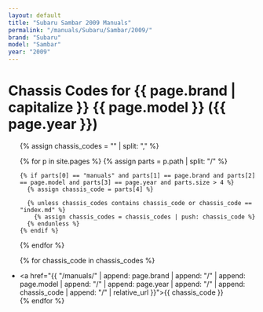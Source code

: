 ```yaml
---
layout: default
title: "Subaru Sambar 2009 Manuals"
permalink: "/manuals/Subaru/Sambar/2009/"
brand: "Subaru"
model: "Sambar"
year: "2009"
---
```


# Chassis Codes for {{ page.brand | capitalize }} {{ page.model }} ({{ page.year }})
<ul>
  {% assign chassis_codes = "" | split: "," %}

  {% for p in site.pages %}
    {% assign parts = p.path | split: "/" %}

    {% if parts[0] == "manuals" and parts[1] == page.brand and parts[2] == page.model and parts[3] == page.year and parts.size > 4 %}
      {% assign chassis_code = parts[4] %}

      {% unless chassis_codes contains chassis_code or chassis_code == "index.md" %}
        {% assign chassis_codes = chassis_codes | push: chassis_code %}
      {% endunless %}
    {% endif %}
  {% endfor %}

  {% for chassis_code in chassis_codes %}
    <li><a href="{{ "/manuals/" | append: page.brand | append: "/" | append: page.model | append: "/" | append: page.year | append: "/" | append: chassis_code | append: "/" | relative_url }}">{{ chassis_code }}</a></li>
  {% endfor %}
</ul>